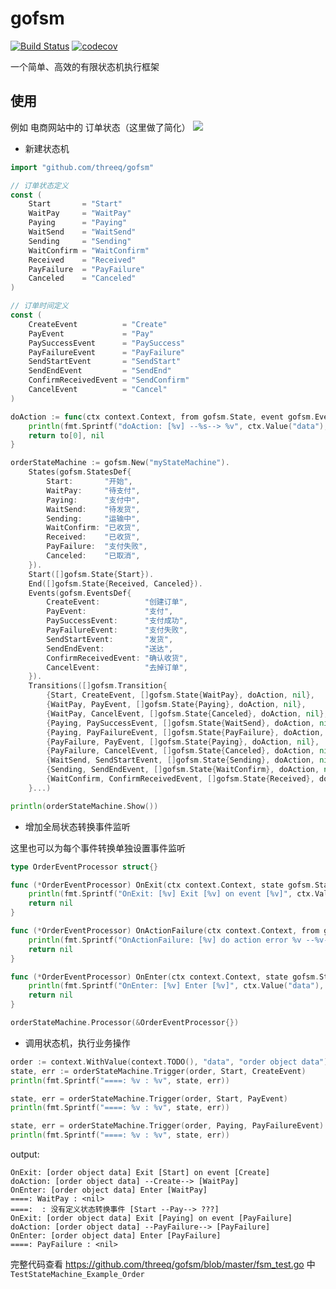 # gofsm

[![Build Status](https://travis-ci.org/threeq/gofsm.svg?branch=master)](https://travis-ci.org/threeq/gofsm) [![codecov](https://codecov.io/gh/threeq/gofsm/branch/master/graph/badge.svg)](https://codecov.io/gh/threeq/gofsm)

一个简单、高效的有限状态机执行框架

## 使用

例如 电商网站中的 订单状态（这里做了简化）
![](https://www.plantuml.com/plantuml/svg/UDg4ai5gsq0GXi-xJp7uL1dy0ZeKWsbxAeZgq8FnOP6sjS2MYoGNH2cuXuAJ4DiXJWZa418SV8f3Wd5279INyIhAMuGTxIfs8EIsE_lDF_Fl32NLC691r6stAA74ZbZ4eLHlntZwofocv_C6vF4l0VlLB04B8UXq8hp17qg8nMBF_sb2EhvSBOzMjnVqE_CYc_kk2IBvBuPxsNoAiLh7_-45RHF4pNKwNiXmZVaERt4NOs9uc2xwY5einknSb4erB98zZB9aNnRvnXtk_LQPIirYyMVcjRe1r-s8oLKsFwUsT6c2kE-9wGwbXDJB3QXKFW8-vCzuLxN1X0-rWBE86o3wns9vbytEnEw1xWtPtBX4BHORgk06eTsX79uD48DbEjXISaf2LvOsbPxTTHmUXbesxO_4ziaw_-9LPQYRiUby3NkxvrVGksqNlU8NvhEHi3pYNngWnguVjKEr0Xh-vBi6FFN-PKcolY68wm5hLhqPy7WwosOJDVA2aYdrSgFOg290_b9AgjntSSkV0m00___daZ9w)

* 新建状态机

```go
import "github.com/threeq/gofsm"

// 订单状态定义
const (
    Start       = "Start"
    WaitPay     = "WaitPay"
    Paying      = "Paying"
    WaitSend    = "WaitSend"
    Sending     = "Sending"
    WaitConfirm = "WaitConfirm"
    Received    = "Received"
    PayFailure  = "PayFailure"
    Canceled    = "Canceled"
)

// 订单时间定义
const (
    CreateEvent          = "Create"
    PayEvent             = "Pay"
    PaySuccessEvent      = "PaySuccess"
    PayFailureEvent      = "PayFailure"
    SendStartEvent       = "SendStart"
    SendEndEvent         = "SendEnd"
    ConfirmReceivedEvent = "SendConfirm"
    CancelEvent          = "Cancel"
)

doAction := func(ctx context.Context, from gofsm.State, event gofsm.Event, to []gofsm.State) (state gofsm.State, e error) {
    println(fmt.Sprintf("doAction: [%v] --%s--> %v", ctx.Value("data"), event, to))
    return to[0], nil
}

orderStateMachine := gofsm.New("myStateMachine").
    States(gofsm.StatesDef{
        Start:       "开始",
        WaitPay:     "待支付",
        Paying:      "支付中",
        WaitSend:    "待发货",
        Sending:     "运输中",
        WaitConfirm: "已收货",
        Received:    "已收货",
        PayFailure:  "支付失败",
        Canceled:    "已取消",
    }).
    Start([]gofsm.State{Start}).
    End([]gofsm.State{Received, Canceled}).
    Events(gofsm.EventsDef{
        CreateEvent:          "创建订单",
        PayEvent:             "支付",
        PaySuccessEvent:      "支付成功",
        PayFailureEvent:      "支付失败",
        SendStartEvent:       "发货",
        SendEndEvent:         "送达",
        ConfirmReceivedEvent: "确认收货",
        CancelEvent:          "去掉订单",
    }).
    Transitions([]gofsm.Transition{
        {Start, CreateEvent, []gofsm.State{WaitPay}, doAction, nil},
        {WaitPay, PayEvent, []gofsm.State{Paying}, doAction, nil},
        {WaitPay, CancelEvent, []gofsm.State{Canceled}, doAction, nil},
        {Paying, PaySuccessEvent, []gofsm.State{WaitSend}, doAction, nil},
        {Paying, PayFailureEvent, []gofsm.State{PayFailure}, doAction, nil},
        {PayFailure, PayEvent, []gofsm.State{Paying}, doAction, nil},
        {PayFailure, CancelEvent, []gofsm.State{Canceled}, doAction, nil},
        {WaitSend, SendStartEvent, []gofsm.State{Sending}, doAction, nil},
        {Sending, SendEndEvent, []gofsm.State{WaitConfirm}, doAction, nil},
        {WaitConfirm, ConfirmReceivedEvent, []gofsm.State{Received}, doAction, nil},
    }...)

println(orderStateMachine.Show())

```

* 增加全局状态转换事件监听

这里也可以为每个事件转换单独设置事件监听

```go
type OrderEventProcessor struct{}

func (*OrderEventProcessor) OnExit(ctx context.Context, state gofsm.State, event gofsm.Event) error {
	println(fmt.Sprintf("OnExit: [%v] Exit [%v] on event [%v]", ctx.Value("data"), state, event))
	return nil
}

func (*OrderEventProcessor) OnActionFailure(ctx context.Context, from gofsm.State, event gofsm.Event, to []gofsm.State, err error) error {
	println(fmt.Sprintf("OnActionFailure: [%v] do action error %v --%v--> %v", ctx.Value("data"), from, event, to))
	return nil
}

func (*OrderEventProcessor) OnEnter(ctx context.Context, state gofsm.State) error {
	println(fmt.Sprintf("OnEnter: [%v] Enter [%v]", ctx.Value("data"), state))
	return nil
}

orderStateMachine.Processor(&OrderEventProcessor{})

```

* 调用状态机，执行业务操作

```go
order := context.WithValue(context.TODO(), "data", "order object data")
state, err := orderStateMachine.Trigger(order, Start, CreateEvent)
println(fmt.Sprintf("====: %v : %v", state, err))

state, err = orderStateMachine.Trigger(order, Start, PayEvent)
println(fmt.Sprintf("====: %v : %v", state, err))

state, err = orderStateMachine.Trigger(order, Paying, PayFailureEvent)
println(fmt.Sprintf("====: %v : %v", state, err))
```

output:
```text
OnExit: [order object data] Exit [Start] on event [Create]
doAction: [order object data] --Create--> [WaitPay]
OnEnter: [order object data] Enter [WaitPay]
====: WaitPay : <nil>
====:  : 没有定义状态转换事件 [Start --Pay--> ???]
OnExit: [order object data] Exit [Paying] on event [PayFailure]
doAction: [order object data] --PayFailure--> [PayFailure]
OnEnter: [order object data] Enter [PayFailure]
====: PayFailure : <nil>
```

完整代码查看 https://github.com/threeq/gofsm/blob/master/fsm_test.go 中 `TestStateMachine_Example_Order`